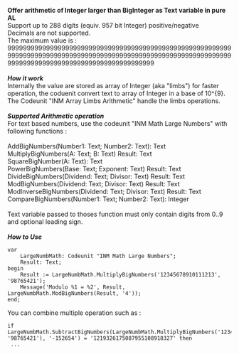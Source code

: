 
**Offer arithmetic of Integer larger than BigInteger as Text variable in pure AL**\
Support up to 288 digits (equiv. 957 bit Integer) positive/negative\
Decimals are not supported.\
The maximum value is : \
9999999999999999999999999999999999999999999999999999999999999999999999999999999999999999999999999999999999999999999999999999999999999999999999999999999999\
\
***How it work***
\
Internally the value are stored as array of Integer (aka "limbs") for faster operation, the coduenit convert text to array of Integer in a base of 10^{9}.\
The Codeunit "INM Array Limbs Arithmetic" handle the limbs operations.\
\
 ***Supported Arithmetic operation***
\
For text based numbers, use the codeunit "INM Math Large Numbers" with following functions :\
\
AddBigNumbers(Number1: Text; Number2: Text): Text\
MultiplyBigNumbers(A: Text; B: Text) Result: Text\
SquareBigNumber(A: Text): Text\
PowerBigNumbers(Base: Text; Exponent: Text) Result: Text\
DivideBigNumbers(Dividend: Text; Divisor: Text) Result: Text\
ModBigNumbers(Dividend: Text; Divisor: Text) Result: Text\
ModInverseBigNumbers(Dividend: Text; Divisor: Text) Result: Text\
CompareBigNumbers(Number1: Text; Number2: Text): Integer\
\
Text variable passed to thoses function must only contain digits from 0..9 and optional leading sign.\
\
***How to Use***


    var
	    LargeNumbMath: Codeunit "INM Math Large Numbers";
	    Result: Text;
    begin
	    Result := LargeNumbMath.MultiplyBigNumbers('12345678910111213', '98765421');
	    Message('Modulo %1 = %2', Result, LargeNumbMath.ModBigNumbers(Result, '4'));
    end;

You can combine multiple operation such as :


    if LargeNumbMath.SubtractBigNumbers(LargeNumbMath.MultiplyBigNumbers('12345678910111213', '98765421'), '-152654') = '1219326175087955108918327' then
     ...

